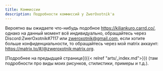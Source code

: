 ```yaml
---
title: Коммиссии
description: Подробности коммиссий у ZwerOxotnik'а
---
```


Вероятно вы ожидаете что-нибудь подобное https://kiliankuro.carrd.co/, однако на данный момент всё индивидуально, обращайтесь через Discord:ZwerOxotnik#7117
или  [zweroxotnik@gmail.com](mailto:zweroxotnik@gmail.com), если хотите больше конфиденциальности, то обращайтесь через мой matrix аккаунт: https://matrix.to/#/@zweroxotnik:matrix.org.

[Подробнее на предыдщей странице]({{< relref "arts/_index.md">}}) (там подробности про виды моих рисунков, стилистики, примеры и т.д.).